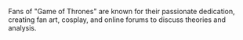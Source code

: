Fans of "Game of Thrones" are known for their passionate dedication, creating fan art, cosplay, and online forums to discuss theories and analysis.
